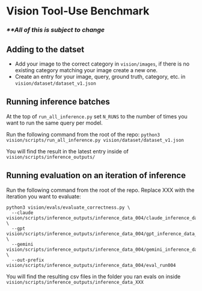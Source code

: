 # Vision Tool-Use Benchmark

### _\*\*All of this is subject to change_

## Adding to the datset

- Add your image to the correct category in `vision/images`, if there is no existing category matching your image create a new one.
- Create an entry for your image, query, ground truth, category, etc. in `vision/dataset/dataset_v1.json`

## Running inference batches

At the top of `run_all_inference.py` set `N_RUNS` to the number of times you want to run the same query per model.

Run the following command from the root of the repo:
`python3 vision/scripts/run_all_inference.py vision/dataset/dataset_v1.json`

You will find the result in the latest entry inside of `vision/scripts/inference_outputs/`

## Running evaluation on an iteration of inference

Run the following command from the root of the repo. Replace XXX with the iteration you want to evaluate:

```
python3 vision/evals/evaluate_correctness.py \
  --claude vision/scripts/inference_outputs/inference_data_004/claude_inference_data_004.json \
  --gpt    vision/scripts/inference_outputs/inference_data_004/gpt_inference_data_004.json \
  --gemini vision/scripts/inference_outputs/inference_data_004/gemini_inference_data_004.json \
  --out-prefix vision/scripts/inference_outputs/inference_data_004/eval_run004
```

You will find the resulting csv files in the folder you ran evals on inside `vision/scripts/inference_outputs/inference_data_XXX`
